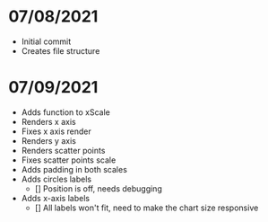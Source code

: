 # 07/08/2021
- Initial commit
- Creates file structure

# 07/09/2021
- Adds function to xScale
- Renders x axis
- Fixes x axis render
- Renders y axis
- Renders scatter points
- Fixes scatter points scale
- Adds padding in both scales
- Adds circles labels
    - [] Position is off, needs debugging
- Adds x-axis labels
    - [] All labels won't fit, need to make the chart size responsive